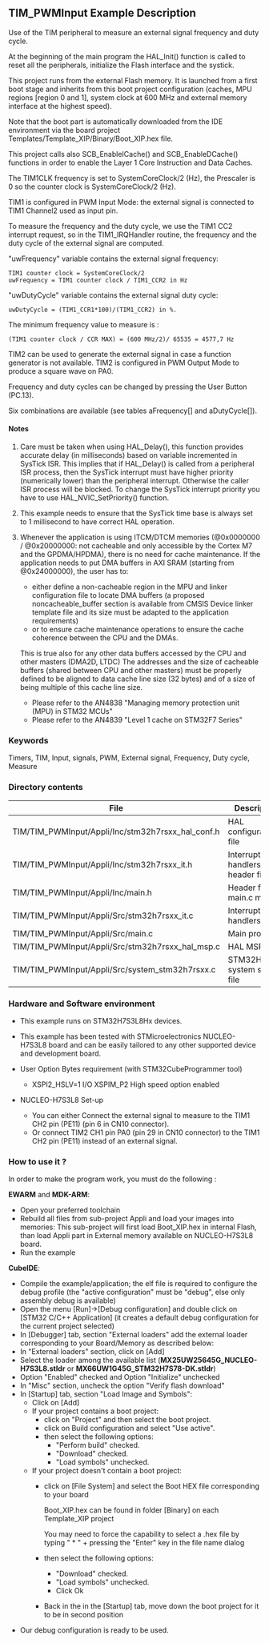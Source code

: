 ## <b>TIM_PWMInput Example Description</b>

Use of the TIM peripheral to measure an external signal frequency and
duty cycle.

At the beginning of the main program the HAL_Init() function is called to reset
all the peripherals, initialize the Flash interface and the systick.

This project runs from the external Flash memory. It is launched from a first boot stage and inherits from this boot project
configuration (caches, MPU regions [region 0 and 1], system clock at 600 MHz and external memory interface at the highest speed).

Note that the boot part is automatically downloaded from the IDE environment via the board project Templates/Template_XIP/Binary/Boot_XIP.hex file.

This project calls also SCB_EnableICache() and SCB_EnableDCache() functions in order to enable
the Layer 1 Core Instruction and Data Caches.

The TIM1CLK frequency is set to SystemCoreClock/2 (Hz), the Prescaler is 0 so the
counter clock is SystemCoreClock/2 (Hz).

TIM1 is configured in PWM Input Mode: the external signal is connected to
TIM1 Channel2 used as input pin.

To measure the frequency and the duty cycle, we use the TIM1 CC2 interrupt request,
so in the TIM1_IRQHandler routine, the frequency and the duty cycle of the external
signal are computed.

"uwFrequency" variable contains the external signal frequency:

    TIM1 counter clock = SystemCoreClock/2
    uwFrequency = TIM1 counter clock / TIM1_CCR2 in Hz

"uwDutyCycle" variable contains the external signal duty cycle:

    uwDutyCycle = (TIM1_CCR1*100)/(TIM1_CCR2) in %.

The minimum frequency value to measure is :

    (TIM1 counter clock / CCR MAX) = (600 MHz/2)/ 65535 = 4577,7 Hz

TIM2 can be used to generate the external signal in case a function generator
is not available. TIM2 is configured in PWM Output Mode to produce a square wave on PA0.

Frequency and duty cycles can be changed by pressing the User Button (PC.13).

Six combinations are available (see tables aFrequency[] and aDutyCycle[]).

#### <b>Notes</b>

 1. Care must be taken when using HAL_Delay(), this function provides accurate delay (in milliseconds)
    based on variable incremented in SysTick ISR. This implies that if HAL_Delay() is called from
    a peripheral ISR process, then the SysTick interrupt must have higher priority (numerically lower)
    than the peripheral interrupt. Otherwise the caller ISR process will be blocked.
    To change the SysTick interrupt priority you have to use HAL_NVIC_SetPriority() function.

 2. This example needs to ensure that the SysTick time base is always set to 1 millisecond
    to have correct HAL operation.

 3. Whenever the application is using ITCM/DTCM memories (@0x0000000 / @0x20000000: not cacheable and only accessible
    by the Cortex M7 and the GPDMA/HPDMA), there is no need for cache maintenance.
    If the application needs to put DMA buffers in AXI SRAM (starting from @0x24000000), the user has to:
    - either define a non-cacheable region in the MPU and linker configuration file to locate DMA buffers
      (a proposed noncacheable_buffer section is available from CMSIS Device linker template file and its size must
      be adapted to the application requirements)
    - or to ensure cache maintenance operations to ensure the cache coherence between the CPU and the DMAs.

    This is true also for any other data buffers accessed by the CPU and other masters (DMA2D, LTDC)
    The addresses and the size of cacheable buffers (shared between CPU and other masters)
    must be properly defined to be aligned to data cache line size (32 bytes) and of a size of being multiple
    of this cache line size.
    - Please refer to the AN4838 "Managing memory protection unit (MPU) in STM32 MCUs"
    - Please refer to the AN4839 "Level 1 cache on STM32F7 Series"

### <b>Keywords</b>

Timers, TIM, Input, signals, PWM, External signal, Frequency, Duty cycle, Measure

### <b>Directory contents</b>

File | Description
 --- | ---
  TIM/TIM_PWMInput/Appli/Inc/stm32h7rsxx_hal_conf.h  | HAL configuration file
  TIM/TIM_PWMInput/Appli/Inc/stm32h7rsxx_it.h        | Interrupt handlers header file
  TIM/TIM_PWMInput/Appli/Inc/main.h                  | Header for main.c module
  TIM/TIM_PWMInput/Appli/Src/stm32h7rsxx_it.c        | Interrupt handlers
  TIM/TIM_PWMInput/Appli/Src/main.c                  | Main program
  TIM/TIM_PWMInput/Appli/Src/stm32h7rsxx_hal_msp.c   | HAL MSP file
  TIM/TIM_PWMInput/Appli/Src/system_stm32h7rsxx.c    | STM32H7RSxx system source file


### <b>Hardware and Software environment</b>

  - This example runs on STM32H7S3L8Hx devices.

  - This example has been tested with STMicroelectronics NUCLEO-H7S3L8
    board and can be easily tailored to any other supported device
    and development board.

  - User Option Bytes requirement (with STM32CubeProgrammer tool)

    - XSPI2_HSLV=1     I/O XSPIM_P2 High speed option enabled

  - NUCLEO-H7S3L8 Set-up
    - You can either Connect the external signal to measure to the TIM1 CH2 pin (PE11) (pin 6 in CN10 connector).
    - Or connect TIM2 CH1 pin PA0 (pin 29 in CN10 connector) to the TIM1 CH2 pin (PE11) instead of an external signal.


### <b>How to use it ?</b>

In order to make the program work, you must do the following :

**EWARM** and **MDK-ARM**:

 - Open your preferred toolchain
 - Rebuild all files from sub-project Appli and load your images into memories: This sub-project will first load Boot_XIP.hex in internal Flash,
   than load Appli part in External memory available on NUCLEO-H7S3L8 board.
 - Run the example

**CubeIDE**:

 - Compile the example/application; the elf file is required to configure the debug profile (the "active configuration" must be "debug", else only assembly debug is available)
 - Open the menu [Run]->[Debug configuration] and double click on  [STM32 C/C++ Application] (it creates a default debug configuration for the current project selected)
 - In [Debugger] tab, section "External  loaders" add the external loader corresponding to your Board/Memory as described below:
 - In "External loaders" section, click on [Add]
 - Select the loader among the available list (**MX25UW25645G_NUCLEO-H7S3L8.stldr** or **MX66UW1G45G_STM32H7S78-DK.stldr**)
 - Option "Enabled" checked and Option "Initialize" unchecked
 - In "Misc" section, uncheck the option "Verify flash download"
 - In [Startup] tab, section "Load Image and Symbols":
   - Click on [Add]
   - If your project contains a boot project:
     - click on "Project" and then select the boot project.
     - click on Build configuration and select "Use active".
     - then select the following options:
       - "Perform build" checked.
       - "Download" checked.
       - "Load symbols" unchecked.
   - If your project doesn't contain a boot project:
     - click on [File System] and select the Boot HEX file corresponding to your board

        Boot_XIP.hex can be found in folder [Binary] on each Template_XIP project

        You may need to force the capability to select a .hex file by typing " * " + pressing the "Enter" key in the file name dialog

     - then select the following options:
       - "Download"      checked.
       - "Load symbols" unchecked.
       - Click Ok
     - Back in the in the [Startup] tab, move down the boot project for it to be in second position
 - Our debug configuration is ready to be used.

